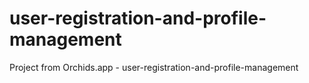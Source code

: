 # user-registration-and-profile-management
Project from Orchids.app - user-registration-and-profile-management
